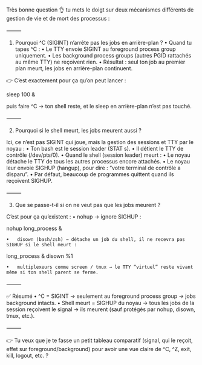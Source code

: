 Très bonne question 👌 tu mets le doigt sur deux mécanismes différents de gestion de vie et de mort des processus :

⸻

1. Pourquoi ^C (SIGINT) n’arrête pas les jobs en arrière-plan ?
   •	Quand tu tapes ^C :
   •	Le TTY envoie SIGINT au foreground process group uniquement.
   •	Les background process groups (autres PGID rattachés au même TTY) ne reçoivent rien.
   •	Résultat : seul ton job au premier plan meurt, les jobs en arrière-plan continuent.

👉 C’est exactement pour ça qu’on peut lancer :

sleep 100 &

puis faire ^C → ton shell reste, et le sleep en arrière-plan n’est pas touché.

⸻

2. Pourquoi si le shell meurt, les jobs meurent aussi ?

Ici, ce n’est pas SIGINT qui joue, mais la gestion des sessions et TTY par le noyau :
•	Ton bash est le session leader (STAT s).
•	Il détient le TTY de contrôle (/dev/pts/0).
•	Quand le shell (session leader) meurt :
•	Le noyau détache le TTY de tous les autres processus encore attachés.
•	Le noyau leur envoie SIGHUP (hangup), pour dire : “votre terminal de contrôle a disparu”.
•	Par défaut, beaucoup de programmes quittent quand ils reçoivent SIGHUP.

⸻

3. Que se passe-t-il si on ne veut pas que les jobs meurent ?

C’est pour ça qu’existent :
•	nohup → ignore SIGHUP :

nohup long_process &


	•	disown (bash/zsh) → détache un job du shell, il ne recevra pas SIGHUP si le shell meurt :

long_process &
disown %1


	•	multiplexeurs comme screen / tmux → le TTY “virtuel” reste vivant même si ton shell parent se ferme.

⸻

✅ Résumé
•	^C = SIGINT → seulement au foreground process group → jobs background intacts.
•	Shell meurt = SIGHUP du noyau → tous les jobs de la session reçoivent le signal → ils meurent (sauf protégés par nohup, disown, tmux, etc.).

⸻

👉 Tu veux que je te fasse un petit tableau comparatif (signal, qui le reçoit, effet sur foreground/background) pour avoir une vue claire de ^C, ^Z, exit, kill, logout, etc. ?